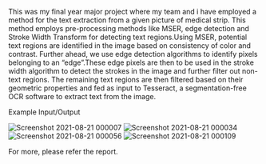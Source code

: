 This was my final year major project where my team and i have employed a method for the text
extraction from a given picture of medical strip. This method employs pre-processing methods like MSER, edge detection and Stroke
Width Transform for detecting text regions.Using MSER, potential text regions are identified in the image based on consistency of color
and contrast. Further ahead, we use edge detection algorithms to identify pixels belonging to an “edge”.These edge pixels are then to be
used in the stroke width algorithm to detect the strokes in the image and further filter out non-text regions. The remaining text regions
are then filtered based on their geometric properties and fed as input to Tesseract, a segmentation-free OCR software to extract text from
the image.

Example Input/Output


![Screenshot 2021-08-21 000007](https://user-images.githubusercontent.com/41735734/130278172-7f17474c-b782-459c-913f-2ccb7b995e09.png)
![Screenshot 2021-08-21 000034](https://user-images.githubusercontent.com/41735734/130278179-6f533b63-600b-4531-8c2b-2646fdf80015.png)
![Screenshot 2021-08-21 000056](https://user-images.githubusercontent.com/41735734/130278180-1e841041-cf72-4cea-8826-e858a858a8c9.png)
![Screenshot 2021-08-21 000109](https://user-images.githubusercontent.com/41735734/130278181-f47e14de-8849-499c-b0cd-2a41de34070e.png)



For more, please refer the report.

